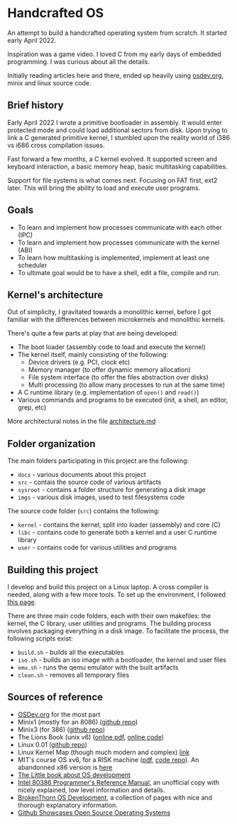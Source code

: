 # Handcrafted OS

An attempt to build a handcrafted operating system from scratch. It started early April 2022.

Inspiration was a game video. I loved C from my early days of embedded programming. 
I was curious about all the details.

Initially reading articles here and there, ended up heavily using [osdev.org](http://osdev.org/), minix and linux source code.


## Brief history

Early April 2022 I wrote a primitive bootloader in assembly. It would enter protected mode and could load additional sectors from disk. Upon trying to link a C generated primitive kernel, I stumbled upon the reality world of i386 vs i686 cross compilation issues.

Fast forward a few months, a C kernel evolved. It supported screen and keyboard interaction, a basic memory heap, basic multitasking capabilities. 

Support for file systems is what comes next. Focusing on FAT first, ext2 later. This will bring 
the ability to load and execute user programs.


## Goals

* To learn and implement how processes communicate with each other (IPC)
* To learn and implement how processes communicate with the kernel (ABI)
* To learn how multitasking is implemented, implement at least one scheduler
* To ultimate goal would be to have a shell, edit a file, compile and run.


## Kernel's architecture

Out of simplicity, I gravitated towards a monolithic kernel, before I got familiar with
the differences between microkernels and monolithic kernels.

There's quite a few parts at play that are being developed:

* The boot loader (assembly code to load and execute the kernel)
* The kernel itself, mainly consisting of the following:
    * Device drivers (e.g. PCI, clock etc)
    * Memory manager (to offer dynamic memory allocation)
    * File system interface (to offer the files abstraction over disks)
    * Multi processing (to allow many processes to run at the same time)
* A C runtime library (e.g. implementation of `open()` and `read()`)
* Various commands and programs to be executed (init, a shell, an editor, grep, etc)

More architectural notes in the file [architecture.md](docs/architecture.md)


## Folder organization

The main folders participating in this project are the following:

* `docs` - various documents about this project
* `src` - contais the source code of various artifacts
* `sysroot` - contains a folder structure for generating a disk image
* `imgs` - various disk images, used to test filesystems code

The source code folder (`src`) contains the following:

* `kernel` - contains the kernel, split into loader (assembly) and core (C)
* `libc` - contains code to generate both a kernel and a user C runtime library
* `user` - contains code for various utilities and programs


## Building this project

I develop and build this project on a Linux laptop. A cross compiler is needed, 
along with a few more tools. To set up the environment, I followed [this page](https://wiki.osdev.org/GCC_Cross-Compiler).

There are three main code folders, each with their own makefiles: the kernel, the C library, 
user utilities and programs. The building process involves packaging everything in a disk
image. To facilitate the process, the following scripts exist:

* `build.sh` - builds all the executables
* `iso.sh` - builds an iso image with a bootloader, the kernel and user files
* `emu.sh` - runs the qemu emulator with the built artifacts
* `clean.sh` - removes all temporary files


## Sources of reference

* [OSDev.org](https://wiki.osdev.org/Main_Page) for the most part
* Minix1 (mostly for an 8086) ([github repo](https://github.com/gdevic/minix1))
* Minix3 (for 386) ([github repo](https://github.com/Stichting-MINIX-Research-Foundation/minix))
* The Lions Book (unix v6) ([online pdf](http://worrydream.com/refs/Lions%20-%20A%20Commentary%20on%20the%20Sixth%20Edition%20UNIX%20Operating%20System.pdf), [online code](http://www.v6.cuzuco.com/v6.pdf))
* Linux 0.01 ([github repo](https://github.com/zavg/linux-0.01))
* Linux Kernel Map (though much modern and complex) [link](https://makelinux.github.io/kernel/map/)
* MIT's course OS xv6, for a RISK machine ([pdf](https://pdos.csail.mit.edu/6.828/2021/xv6/book-riscv-rev2.pdf), [code repo](https://github.com/mit-pdos/xv6-riscv)). An abandonned x86 version is [here](https://github.com/mit-pdos/xv6-public)
* [The Little book about OS development](https://littleosbook.github.io/)
* [Intel 80386 Programmer's Reference Manual](https://logix.cz/michal/doc/i386/), an unofficial copy with nicely explained, low level information and details.
* [BrokenThorn OS Development](http://www.brokenthorn.com/Resources/OSDevIndex.html), a collection of pages with nice and thorough explanatory information.
* [Github Showcases Open Source Operating Systems](https://github.com/topics/operating-system)
